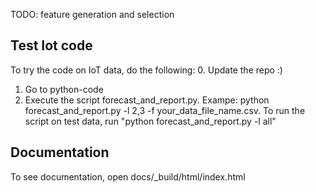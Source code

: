 TODO: feature generation and selection

## Test Iot code
To try the code on IoT data, do the following:
0. Update the repo :)
1. Go to python-code
2. Execute the script forecast_and_report.py. Exampe: python forecast_and_report.py -l 2,3 -f your_data_file_name.csv. To run the script on test data, run "python forecast_and_report.py -l all"

## Documentation
To see documentation, open docs/_build/html/index.html